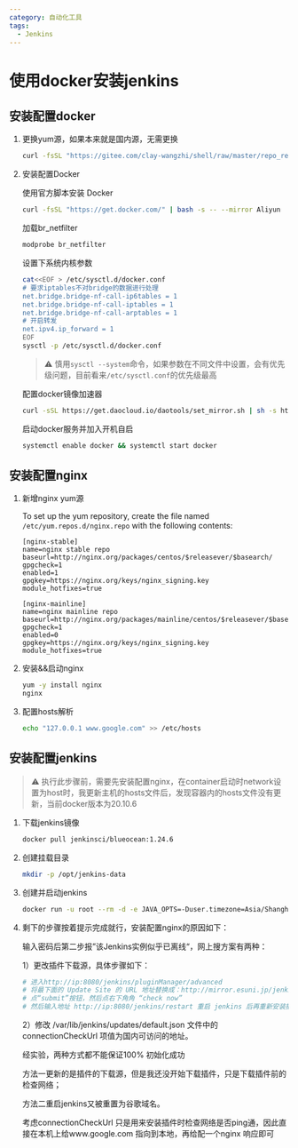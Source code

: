 ```yaml
---
category: 自动化工具
tags:
  - Jenkins
---
```


# 使用docker安装jenkins

## 安装配置docker

1. 更换yum源，如果本来就是国内源，无需更换

   ```sh
   curl -fsSL "https://gitee.com/clay-wangzhi/shell/raw/master/repo_replace.sh" | bash
   ```

2. 安装配置Docker

   使用官方脚本安装 Docker

   ```sh
   curl -fsSL "https://get.docker.com/" | bash -s -- --mirror Aliyun
   ```

   加载br_netfilter

   ```sh
   modprobe br_netfilter
   ```

   设置下系统内核参数

   ```sh
   cat<<EOF > /etc/sysctl.d/docker.conf
   # 要求iptables不对bridge的数据进行处理
   net.bridge.bridge-nf-call-ip6tables = 1
   net.bridge.bridge-nf-call-iptables = 1
   net.bridge.bridge-nf-call-arptables = 1
   # 开启转发
   net.ipv4.ip_forward = 1
   EOF
   sysctl -p /etc/sysctl.d/docker.conf
   ```

   > ⚠️ 慎用`sysctl --system`命令，如果参数在不同文件中设置，会有优先级问题，目前看来`/etc/sysctl.conf`的优先级最高

   配置docker镜像加速器

   ```sh
   curl -sSL https://get.daocloud.io/daotools/set_mirror.sh | sh -s http://f1361db2.m.daocloud.io
   ```

   启动docker服务并加入开机自启

   ```sh
   systemctl enable docker && systemctl start docker
   ```

## 安装配置nginx

1. 新增nginx yum源

   To set up the yum repository, create the file named `/etc/yum.repos.d/nginx.repo` with the following contents:

   ```
   [nginx-stable]
   name=nginx stable repo
   baseurl=http://nginx.org/packages/centos/$releasever/$basearch/
   gpgcheck=1
   enabled=1
   gpgkey=https://nginx.org/keys/nginx_signing.key
   module_hotfixes=true
   
   [nginx-mainline]
   name=nginx mainline repo
   baseurl=http://nginx.org/packages/mainline/centos/$releasever/$basearch/
   gpgcheck=1
   enabled=0
   gpgkey=https://nginx.org/keys/nginx_signing.key
   module_hotfixes=true
   ```

2. 安装&&启动nginx

   ```sh
   yum -y install nginx
   nginx
   ```

3. 配置hosts解析

   ```sh
   echo "127.0.0.1 www.google.com" >> /etc/hosts
   ```

## 安装配置jenkins

> ⚠️ 执行此步骤前，需要先安装配置nginx，在container启动时network设置为host时，我更新主机的hosts文件后，发现容器内的hosts文件没有更新，当前docker版本为20.10.6

1. 下载jenkins镜像

   ```sh
   docker pull jenkinsci/blueocean:1.24.6
   ```

2. 创建挂载目录

   ```sh
   mkdir -p /opt/jenkins-data
   ```

3. 创建并启动jenkins

   ```sh
   docker run -u root --rm -d -e JAVA_OPTS=-Duser.timezone=Asia/Shanghai --mount type=bind,source=/opt/jenkins-data,target=/var/jenkins_home --network=host --name jenkins jenkinsci/blueocean:1.24.6
   ```

4. 剩下的步骤按着提示完成就行，安装配置nginx的原因如下：

   输入密码后第二步报”该Jenkins实例似乎已离线“，网上搜方案有两种：

   1）更改插件下载源，具体步骤如下：

   ```sh
   # 进入http://ip:8080/jenkins/pluginManager/advanced
   # 将最下面的 Update Site 的 URL 地址替换成：http://mirror.esuni.jp/jenkins/updates/update-center.json
   # 点“submit”按钮，然后点右下角角 “check now”
   # 然后输入地址 http://ip:8080/jenkins/restart 重启 jenkins 后再重新安装插件
   ```

   2）修改 /var/lib/jenkins/updates/default.json 文件中的 connectionCheckUrl 项值为国内可访问的地址。

   经实验，两种方式都不能保证100% 初始化成功

   方法一更新的是插件的下载源，但是我还没开始下载插件，只是下载插件前的检查网络；

   方法二重启jenkins又被重置为谷歌域名。

   考虑connectionCheckUrl 只是用来安装插件时检查网络是否ping通，因此直接在本机上给www.google.com 指向到本地，再给配一个nginx 响应即可

